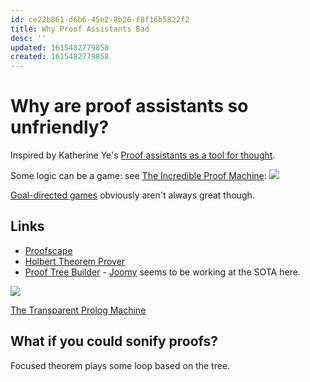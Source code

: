 ```yaml
---
id: ce22b861-d6b6-45e2-8b26-f8f16b5822f2
title: Why Proof Assistants Bad
desc: ''
updated: 1615482779858
created: 1615482779858
---
```

# Why are proof assistants so unfriendly?

Inspired by Katherine Ye's [Proof assistants as a tool for thought](https://www.cs.cmu.edu/~kqy/resources/coq_tools_for_thought.pdf).

Some logic can be a game: see [The Incredible Proof Machine](https://incredible.pm/):
![](attachments/2021-01-29-01-40-51.png)

[Goal-directed games](https://www.youtube.com/watch?v=w1_zmx-wU0U) obviously aren't always great though.

## Links

- [Proofscape](https://royalroadmath.org/newpfsc.html)
- [Holbert Theorem Prover](http://liamoc.net/holbert/)
- [Proof Tree Builder](https://joom.github.io/proof-tree-builder/src/) - [Joomy](https://www.cs.princeton.edu/~ckorkut/) seems to be working at the SOTA here.

![](attachments/2021-02-01-17-49-32.png)

[The Transparent Prolog Machine](https://core.ac.uk/download/pdf/81925898.pdf)

## What if you could sonify proofs?

Focused theorem plays some loop based on the tree.

